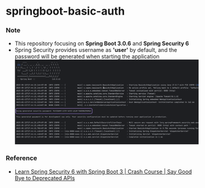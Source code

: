 # springboot-basic-auth

### Note
- This repository focusing on **Spring Boot 3.0.6** and **Spring Security 6**
- Spring Security provides username as **'user'** by default, and the password will be generated when starting the application
![img.png](starting-app.png)

### Reference
- [Learn Spring Security 6 with Spring Boot 3 | Crash Course | Say Good Bye to Deprecated APIs](https://www.youtube.com/watch?v=bB6A490Uh5M)